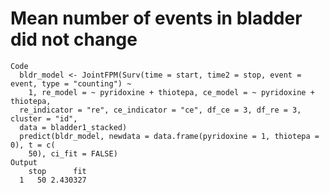# Mean number of events in bladder did not change

    Code
      bldr_model <- JointFPM(Surv(time = start, time2 = stop, event = event, type = "counting") ~
        1, re_model = ~ pyridoxine + thiotepa, ce_model = ~ pyridoxine + thiotepa,
      re_indicator = "re", ce_indicator = "ce", df_ce = 3, df_re = 3, cluster = "id",
      data = bladder1_stacked)
      predict(bldr_model, newdata = data.frame(pyridoxine = 1, thiotepa = 0), t = c(
        50), ci_fit = FALSE)
    Output
        stop      fit
      1   50 2.430327

